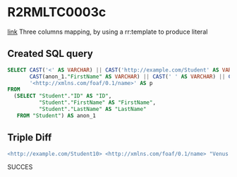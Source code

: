 # R2RMLTC0003c
[link](https://www.w3.org/TR/rdb2rdf-test-cases/#R2RMLTC0003c)
Three columns mapping, by using a rr:template to produce literal

## Created SQL query
```sql
SELECT CAST('<' AS VARCHAR) || CAST('http://example.com/Student' AS VARCHAR) || replace(replace(replace(replace(replace(replace(CAST(anon_1."ID" AS VARCHAR), ' ', '%20'), '/', '%2F'), '(', '%28'), ')', '%29'), ',', '%2C'), ':', '%3A') || CAST('>' AS VARCHAR) AS s,
       CAST(anon_1."FirstName" AS VARCHAR) || CAST(' ' AS VARCHAR) || CAST(anon_1."LastName" AS VARCHAR) AS o,
       '<http://xmlns.com/foaf/0.1/name>' AS p
FROM
  (SELECT "Student"."ID" AS "ID",
          "Student"."FirstName" AS "FirstName",
          "Student"."LastName" AS "LastName"
   FROM "Student") AS anon_1
```

## Triple Diff
```diff
<http://example.com/Student10> <http://xmlns.com/foaf/0.1/name> "Venus Williams" .
```

SUCCES